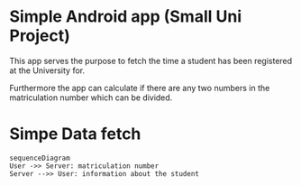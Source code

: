 # Simple Android app (Small Uni Project)

This app serves the purpose to fetch the time a student has been registered at the University for.

Furthermore the app can calculate if there are any two numbers in the matriculation number which can be divided.

# Simpe Data fetch

```mermaid
sequenceDiagram
User ->> Server: matriculation number
Server -->> User: information about the student
```
